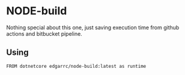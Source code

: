 # NODE-build

Nothing special about this one, just saving execution time from github actions and bitbucket pipeline.

## Using

```
FROM dotnetcore edgarrc/node-build:latest as runtime
```
